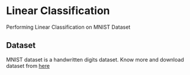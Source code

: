 # Linear Classification
Performing Linear Classification on MNIST Dataset

## Dataset
MNIST dataset is a handwritten digits dataset. Know more and download dataset from <a href='http://yann.lecun.com/exdb/mnist/'> here</a>
